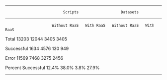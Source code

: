 
----------------------------------------------------------------------------
                              Scripts                   Datasets 
  -------------------- -------------- ----------- -------------- -----------
                         Without RaaS   With RaaS   Without RaaS   With RaaS

  Total                          13203      12044           3405        3405

  Successful                     1634        4576            130         949

  Error                          11569        7468           3275        2456

  Percent Successful            12.4%       38.0%           3.8%       27.9%

----------------------------------------------------------------------------
